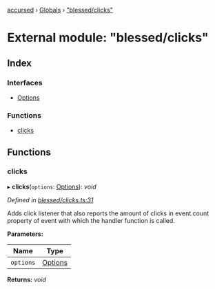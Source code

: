 [accursed](../README.md) › [Globals](../globals.md) › ["blessed/clicks"](_blessed_clicks_.md)

# External module: "blessed/clicks"

## Index

### Interfaces

* [Options](../interfaces/_blessed_clicks_.options.md)

### Functions

* [clicks](_blessed_clicks_.md#clicks)

## Functions

###  clicks

▸ **clicks**(`options`: [Options](../interfaces/_blessed_clicks_.options.md)): *void*

*Defined in [blessed/clicks.ts:31](https://github.com/cancerberoSgx/accursed/blob/5b2518e/src/blessed/clicks.ts#L31)*

Adds click listener that also reports the amount of clicks in event.count property of event with which the
handler function is called.

**Parameters:**

Name | Type |
------ | ------ |
`options` | [Options](../interfaces/_blessed_clicks_.options.md) |

**Returns:** *void*

